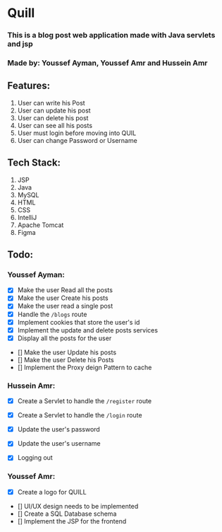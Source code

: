 # Quill
### This is a blog post web application made with Java servlets and jsp
### Made by: Youssef Ayman, Youssef Amr and Hussein Amr

## Features:
1. User can write his Post
2. User can update his post
3. User can delete his post
4. User can see all his posts
5. User must login before moving into QUIL
6. User can change Password or Username


## Tech Stack:
1. JSP
2. Java
3. MySQL
4. HTML
5. CSS
6. IntelliJ
7. Apache Tomcat
8. Figma


## Todo:


###  Youssef Ayman:
 - [x] Make the user Read all the posts
 - [x] Make the user Create his posts
 - [x] Make the user read a single post
 - [x] Handle the `/blogs` route
 - [x] Implement cookies that store the user's id
 - [x] Implement the update and delete posts services
 - [x] Display all the posts for the user
 - [] Make the user Update his posts
 - [] Make the user Delete his Posts
 - [] Implement the Proxy deign Pattern to cache

### Hussein Amr:
- [x] Create a Servlet to handle the `/register` route
- [x] Create a Servlet to handle the `/login` route
- [x] Update the user's password
- [x] Update the user's username
- [x] Logging out


### Youssef Amr:
- [x] Create a logo for QUILL
- [] UI/UX design needs to be implemented
- [] Create a SQL Database schema
- [] Implement the JSP for the frontend
